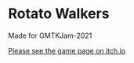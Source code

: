 # Rotato Walkers

Made for GMTKJam-2021

[Please see the game page on itch.io](https://dorblin7z7.itch.io/rotato-walkers)
